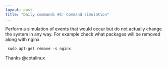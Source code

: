 ```yaml
---
layout: post
title: "Daily commands #3: Command simulation"
...
```


Perform a simulation of events that would occur but do not actually change the
system in any way. For example check what packages will be removed along with
nginx

~~~~~~~~~~~~~~~~~~~~~~~~~~~~~~~~~~~~~~~~~~~~~~~~~~~~~~~~~~~~~~~~~~~~~~~~~~~~~~~~
 sudo apt-get remove -s nginx
~~~~~~~~~~~~~~~~~~~~~~~~~~~~~~~~~~~~~~~~~~~~~~~~~~~~~~~~~~~~~~~~~~~~~~~~~~~~~~~~

Thanks @cotalinux